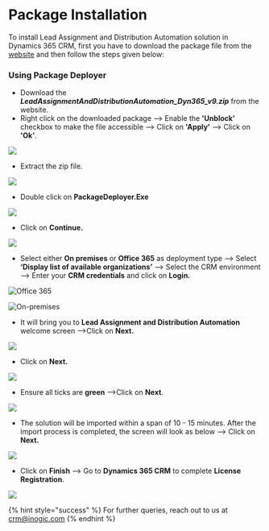 # Package Installation

To install Lead Assignment and Distribution Automation solution in Dynamics 365 CRM, first you have to download the package file from the [website](https://www.inogic.com/product/productivity-apps/auto-manage-lead-assignment-and-distribution-automation-dynamics-365-crm) and then follow the steps given below:

### Using Package Deployer

* Download the _**LeadAssignmentAndDistributionAutomation\_Dyn365\_v9.zip**_ from the website.
* Right click on the downloaded package --> Enable the **'Unblock'** checkbox to make the file accessible --> Click on **'Apply'** --> Click on **'Ok'**.

![](<../../../.gitbook/assets/Package Deployer\_2 (1).png>)

* Extract the zip file.

![](<../../../.gitbook/assets/LADA Package Install\_1.png>)

* Double click on **PackageDeployer.Exe**

![](<../../../.gitbook/assets/LADA Package Install\_2.png>)

* Click on **Continue.**

![](<../../../.gitbook/assets/LADA Package Install\_3.png>)

* Select either **On premises** or **Office 365** as deployment type --> Select **‘Display list of available organizations’** --> Select the CRM environment --> Enter your **CRM credentials** and click on **Login.**

![Office 365](<../../../.gitbook/assets/LADA Package Install\_4.png>)

![On-premises](<../../../.gitbook/assets/LADA Package Install\_11.1.png>)

* It will bring you to **Lead Assignment and Distribution Automation** welcome screen -->Click on **Next.**

![](<../../../.gitbook/assets/LADA Package Install\_6.png>)

* Click on **Next.**

![](<../../../.gitbook/assets/LADA Package Install\_7.png>)

* Ensure all ticks are **green** -->Click on **Next**.

![](<../../../.gitbook/assets/LADA Package Install\_8.png>)

* The solution will be imported within a span of 10 - 15 minutes. After the import process is completed, the screen will look as below --> Click on **Next.**

![](<../../../.gitbook/assets/LADA Package Install\_9.png>)

* Click on **Finish** --> Go to **Dynamics 365 CRM** to complete **License Registration**.

![](<../../../.gitbook/assets/LADA Package Install\_10.png>)

{% hint style="success" %}
For further queries, reach out to us at [crm@inogic.com](mailto:crm@inogic.com)
{% endhint %}
